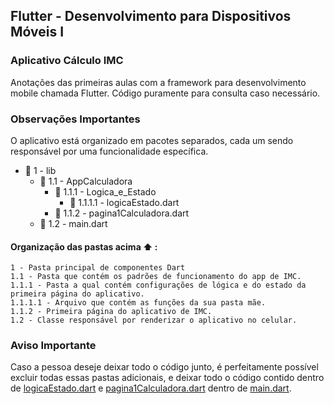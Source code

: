 ## Flutter - Desenvolvimento para Dispositivos Móveis I
### Aplicativo Cálculo IMC

Anotações das primeiras aulas com a framework para desenvolvimento mobile chamada Flutter. Código puramente para consulta caso necessário.

### Observações Importantes

O aplicativo está organizado em pacotes separados, cada um sendo responsável por uma funcionalidade específica. 

- 📁 1 - lib
    - 📁 1.1 - AppCalculadora
        - 📁 1.1.1 - Logica_e_Estado
            - 📜 1.1.1.1 - logicaEstado.dart 
        - 📜 1.1.2 - pagina1Calculadora.dart 
    - 📜 1.2 - main.dart 

#### Organização das pastas acima ⬆️ :

    1 - Pasta principal de componentes Dart
    1.1 - Pasta que contém os padrões de funcionamento do app de IMC.
    1.1.1 - Pasta a qual contém configurações de lógica e do estado da primeira página do aplicativo.
    1.1.1.1 - Arquivo que contém as funções da sua pasta mãe. 
    1.1.2 - Primeira página do aplicativo de IMC.
    1.2 - Classe responsável por renderizar o aplicativo no celular.

### Aviso Importante

Caso a pessoa deseje deixar todo o código junto, é perfeitamente possível excluir todas essas pastas adicionais, e deixar todo o código contido dentro de [logicaEstado.dart](https://github.com/2504Guimaraes/Desenvolvimento-Mobile-IMC/blob/master/lib/AppCalculadora/Logica_e_Estado/logicaEstado.dart) e [pagina1Calculadora.dart](https://github.com/2504Guimaraes/Desenvolvimento-Mobile-IMC/blob/master/lib/AppCalculadora/pagina1Calculadora.dart) dentro de [main.dart](https://github.com/2504Guimaraes/Desenvolvimento-Mobile-IMC/blob/master/lib/main.dart).